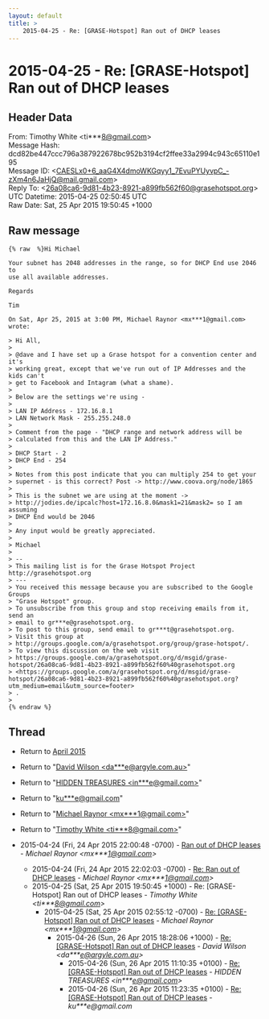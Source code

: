 ```yaml
---
layout: default
title: >
    2015-04-25 - Re: [GRASE-Hotspot] Ran out of DHCP leases
---
```


# 2015-04-25 - Re: [GRASE-Hotspot] Ran out of DHCP leases

## Header Data

From: Timothy White \<ti***8@gmail.com\><br>
Message Hash: dcd82be447ccc796a387922678bc952b3194cf2ffee33a2994c943c65110e195<br>
Message ID: \<CAESLx0+6_aaG4X4dmoWKGqyy1_7EvuPYUyvpC_-zXm4n6JaHjQ@mail.gmail.com\><br>
Reply To: \<26a08ca6-9d81-4b23-8921-a899fb562f60@grasehotspot.org\><br>
UTC Datetime: 2015-04-25 02:50:45 UTC<br>
Raw Date: Sat, 25 Apr 2015 19:50:45 +1000<br>

## Raw message

```
{% raw  %}Hi Michael

Your subnet has 2048 addresses in the range, so for DHCP End use 2046 to
use all available addresses.

Regards

Tim

On Sat, Apr 25, 2015 at 3:00 PM, Michael Raynor <mx***1@gmail.com> wrote:

> Hi All,
>
> @dave and I have set up a Grase hotspot for a convention center and it's
> working great, except that we've run out of IP Addresses and the kids can't
> get to Facebook and Intagram (what a shame).
>
> Below are the settings we're using -
>
> LAN IP Address - 172.16.8.1
> LAN Network Mask - 255.255.248.0
>
> Comment from the page - "DHCP range and network address will be
> calculated from this and the LAN IP Address."
>
> DHCP Start - 2
> DHCP End - 254
>
> Notes from this post indicate that you can multiply 254 to get your
> supernet - is this correct? Post -> http://www.coova.org/node/1865
>
> This is the subnet we are using at the moment ->
> http://jodies.de/ipcalc?host=172.16.8.0&mask1=21&mask2= so I am assuming
> DHCP End would be 2046
>
> Any input would be greatly appreciated.
>
> Michael
>
> --
> This mailing list is for the Grase Hotspot Project http://grasehotspot.org
> ---
> You received this message because you are subscribed to the Google Groups
> "Grase Hotspot" group.
> To unsubscribe from this group and stop receiving emails from it, send an
> email to gr***e@grasehotspot.org.
> To post to this group, send email to gr***t@grasehotspot.org.
> Visit this group at
> http://groups.google.com/a/grasehotspot.org/group/grase-hotspot/.
> To view this discussion on the web visit
> https://groups.google.com/a/grasehotspot.org/d/msgid/grase-hotspot/26a08ca6-9d81-4b23-8921-a899fb562f60%40grasehotspot.org
> <https://groups.google.com/a/grasehotspot.org/d/msgid/grase-hotspot/26a08ca6-9d81-4b23-8921-a899fb562f60%40grasehotspot.org?utm_medium=email&utm_source=footer>
> .
>
{% endraw %}
```

## Thread

+ Return to [April 2015](/archive/2015/04)

+ Return to "[David Wilson <da***e<span>@</span>argyle.com.au>](/authors/da___e_at_argyle_com_au)"
+ Return to "[HIDDEN TREASURES <in***e<span>@</span>gmail.com>](/authors/in___e_at_gmail_com)"
+ Return to "[ku***e<span>@</span>gmail.com](/authors/ku___e_at_gmail_com)"
+ Return to "[Michael Raynor <mx***1<span>@</span>gmail.com>](/authors/mx___1_at_gmail_com)"
+ Return to "[Timothy White <ti***8<span>@</span>gmail.com>](/authors/ti___8_at_gmail_com)"

+ 2015-04-24 (Fri, 24 Apr 2015 22:00:48 -0700) - [Ran out of DHCP leases](/archive/2015/04/35eea9d6c7c5ec99556f1d6e455203eccb65a880fa2f87fb5b9549c4724cdd9d) - _Michael Raynor \<mx***1@gmail.com\>_
  + 2015-04-24 (Fri, 24 Apr 2015 22:02:03 -0700) - [Re: Ran out of DHCP leases](/archive/2015/04/088ce5cd30cf6dfe3b3fac37fd011276910478268c125e732163dd8a5ae00f6b) - _Michael Raynor \<mx***1@gmail.com\>_
  + 2015-04-25 (Sat, 25 Apr 2015 19:50:45 +1000) - Re: [GRASE-Hotspot] Ran out of DHCP leases - _Timothy White \<ti***8@gmail.com\>_
    + 2015-04-25 (Sat, 25 Apr 2015 02:55:12 -0700) - [Re: [GRASE-Hotspot] Ran out of DHCP leases](/archive/2015/04/485e9b23d9630fbf8bb600c6bcfb8d7d90e3e67211f0ecdd796b10db08c83653) - _Michael Raynor \<mx***1@gmail.com\>_
      + 2015-04-26 (Sun, 26 Apr 2015 18:28:06 +1000) - [Re: [GRASE-Hotspot] Ran out of DHCP leases](/archive/2015/04/1e464993abedd835d0f6f1447973de8b4d9b81426ae93d373af410b29f64923f) - _David Wilson \<da***e@argyle.com.au\>_
        + 2015-04-26 (Sun, 26 Apr 2015 11:10:35 +0100) - [Re: [GRASE-Hotspot] Ran out of DHCP leases](/archive/2015/04/1f896d1bbce1fc4a4c681f4beb8065ddc42652d8a698f969576ef1a507145319) - _HIDDEN TREASURES \<in***e@gmail.com\>_
        + 2015-04-26 (Sun, 26 Apr 2015 11:23:35 +0100) - [Re: [GRASE-Hotspot] Ran out of DHCP leases](/archive/2015/04/25c6ac2bd5d21b0609ae9788ef5d77be9692d8b4950b6124f2df2f98301e0b9a) - _ku***e@gmail.com_

